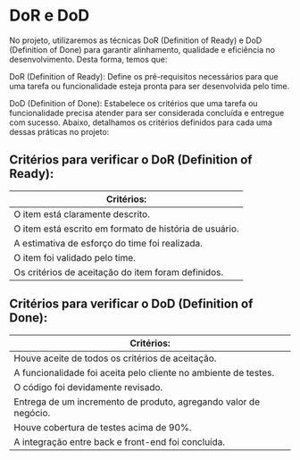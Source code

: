 # DoR e DoD

No projeto, utilizaremos as técnicas DoR (Definition of Ready) e DoD (Definition of Done) para garantir alinhamento, qualidade e eficiência no desenvolvimento. Desta forma, temos que:

DoR (Definition of Ready): Define os pré-requisitos necessários para que uma tarefa ou funcionalidade esteja pronta para ser desenvolvida pelo time.

DoD (Definition of Done): Estabelece os critérios que uma tarefa ou funcionalidade precisa atender para ser considerada concluída e entregue com sucesso.
Abaixo, detalhamos os critérios definidos para cada uma dessas práticas no projeto:

## Critérios para verificar o DoR (Definition of Ready):

| Critérios: |
| ----------- |
| O item está claramente descrito. | 
| O item está escrito em formato de história de usuário. |
| A estimativa de esforço do time foi realizada. |
| O item foi validado pelo time. |
| Os critérios de aceitação do item foram definidos. |


## Critérios para verificar o DoD (Definition of Done):

| Critérios: |
| ----------- |
| Houve aceite de todos os critérios de aceitação. | 
| A funcionalidade foi aceita pelo cliente no ambiente de testes. |
| O código foi devidamente revisado. |
| Entrega de um incremento de produto, agregando valor de negócio. |
| Houve cobertura de testes acima de 90%. |
| A integração entre back e front-end foi concluída. |
